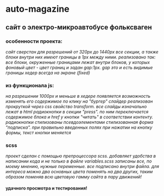 # auto-magazine
## сайт о электро-микроавтобусе фольксваген

### особенности проекта:
*сайт сверстан для разрешений от 320px до 1440px*
*все секции, а также блоки внутри них имеют границы в 1px между ними. реализовано так: все блоки, окруженные границами лежат внутри блоков, у которых фоновый цвет - цвет границ и задан gap:1px. gap это и есть видимые границы*
*хедер всегда на экране (fixed)*

### из функционала js:
*на разрешении 1000px и меньше в хедере появляется возможность изменять его содержимое по клику на "бургер"*
*слайдер реализован прокруткой через css свойство transform. все слайды изначально лежат в html*
*радиокнопки в секции "press". по ним переключается содержимое блока и href у кнопки "читать" в соответствии контенту. радиокнопки стилизованы псевдоэлементами*
*стилизованная форма "подписка". при правильно введенных полях при нажатии на кнопку формы, текст кнопки меняется*

### scss 
*проект сделан с помощью препроцессора scss. добавляет удобства в написании кода и не только*
*в файле variables.scss записаны все, по моему мнению, нужные переменные. все подписано внутри файла.*
*для интереса можно два основных цвета поменять на два других, таким образом поменяв всю цветовую гамму сайта в пару движений!*

#### удачного просмотра и тестирования!
